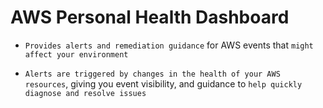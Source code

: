 # AWS Personal Health Dashboard

- `Provides alerts and remediation guidance` for AWS events that `might affect your environment`

- `Alerts are triggered by changes in the health of your AWS resources`, giving you event visibility, and guidance to `help quickly diagnose and resolve issues`
